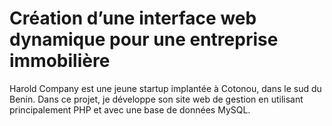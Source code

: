 # Création d’une interface web dynamique pour une entreprise immobilière

Harold Company est une jeune startup implantée à Cotonou, dans le sud du Benin. Dans ce projet, je développe son site web de gestion en utilisant principalement PHP et avec une base de données MySQL. 

